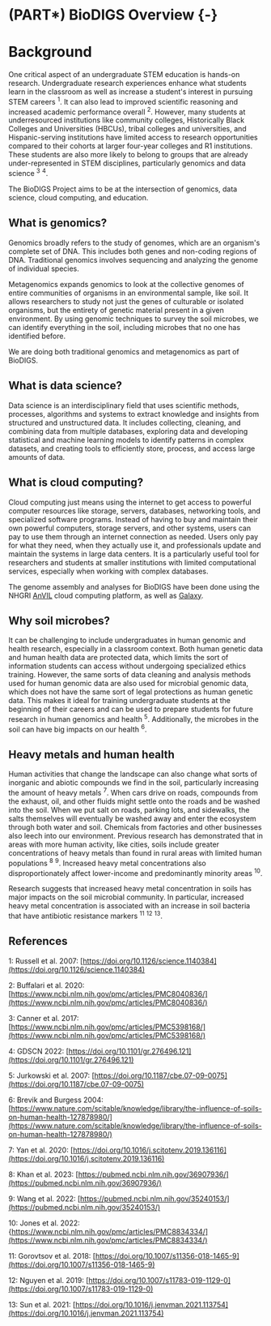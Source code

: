 
# (PART\*) BioDIGS Overview {-}

# Background

One critical aspect of an undergraduate STEM education is hands-on research. Undergraduate research experiences enhance what students learn in the classroom as well as increase a student's interest in pursuing STEM careers <sup>1</sup>. It can also lead to improved scientific reasoning and increased academic performance overall <sup>2</sup>. However, many students at underresourced institutions like community colleges, Historically Black Colleges and Universities (HBCUs), tribal colleges and universities, and Hispanic-serving institutions have limited access to research opportunities compared to their cohorts at larger four-year colleges and R1 institutions. These students are also more likely to belong to groups that are already under-represented in STEM disciplines, particularly genomics and data science <sup>3</sup> <sup>4</sup>.

The BioDIGS Project aims to be at the intersection of genomics, data science, cloud computing, and education.


## What is genomics?

Genomics broadly refers to the study of genomes, which are an organism's complete set of DNA. This includes both genes and non-coding regions of DNA. Traditional genomics involves sequencing and analyzing the genome of individual species.

Metagenomics expands genomics to look at the collective genomes of entire communities of organisms in an environmental sample, like soil. It allows researchers to study not just the genes of culturable or isolated organisms, but the entirety of genetic material present in a given environment. By using genomic techniques to survey the soil microbes, we can identify everything in the soil, including microbes that no one has identified before.

We are doing both traditional genomics and metagenomics as part of BioDIGS.

## What is data science?

Data science is an interdisciplinary field that uses scientific methods, processes, algorithms and systems to extract knowledge and insights from structured and unstructured data. It includes collecting, cleaning, and combining data from multiple databases, exploring data and developing statistical and machine learning models to identify patterns in complex datasets, and creating tools to efficiently store, process, and access large amounts of data.

## What is cloud computing?

Cloud computing just means using the internet to get access to powerful computer resources like storage, servers, databases, networking tools, and specialized software programs. Instead of having to buy and maintain their own powerful computers, storage servers, and other systems, users can pay to use them through an internet connection as needed. Users only pay for what they need, when they actually use it, and professionals update and maintain the systems in large data centers. It is a particularly useful tool for researchers and students at smaller institutions with limited computational services, especially when working with complex databases.

The genome assembly and analyses for BioDIGS have been done using the NHGRI [AnVIL](https://anvilproject.org/) cloud computing platform, as well as [Galaxy](usegalaxy.org).

## Why soil microbes?

It can be challenging to include undergraduates in human genomic and health research, especially in a classroom context. Both human genetic data and human health data are protected data, which limits the sort of information students can access without undergoing specialized ethics training. However, the same sorts of data cleaning and analysis methods used for human genomic data are also used for microbial genomic data, which does not have the same sort of legal protections as human genetic data. This makes it ideal for training undergraduate students at the beginning of their careers and can be used to prepare students for future research in human genomics and health <sup>5</sup>. Additionally, the microbes in the soil can have big impacts on our health <sup>6</sup>.

## Heavy metals and human health

Human activities that change the landscape can also change what sorts of inorganic and abiotic compounds we find in the soil, particularly increasing the amount of heavy metals <sup>7</sup>. When cars drive on roads, compounds from the exhaust, oil, and other fluids might settle onto the roads and be washed into the soil. When we put salt on roads, parking lots, and sidewalks, the salts themselves will eventually be washed away and enter the ecosystem through both water and soil. Chemicals from factories and other businesses also leech into our environment. Previous research has demonstrated that in areas with more human activity, like cities, soils include greater concentrations of heavy metals than found in rural areas with limited human populations <sup>8</sup> <sup>9</sup>. Increased heavy metal concentrations also disproportionately affect lower-income and predominantly minority areas <sup>10</sup>.

Research suggests that increased heavy metal concentration in soils has major impacts on the soil microbial community. In particular, increased heavy metal concentration is associated with an increase in soil bacteria that have antibiotic resistance markers <sup>11</sup> <sup>12</sup> <sup>13</sup>.

## References

1: Russell et al. 2007: [https://doi.org/10.1126/science.1140384](https://doi.org/10.1126/science.1140384)

2: Buffalari et al. 2020: [https://www.ncbi.nlm.nih.gov/pmc/articles/PMC8040836/](https://www.ncbi.nlm.nih.gov/pmc/articles/PMC8040836/)

3: Canner et al. 2017: [https://www.ncbi.nlm.nih.gov/pmc/articles/PMC5398168/](https://www.ncbi.nlm.nih.gov/pmc/articles/PMC5398168/)

4: GDSCN 2022: [https://doi.org/10.1101/gr.276496.121](https://doi.org/10.1101/gr.276496.121)

5: Jurkowski et al. 2007: [https://doi.org/10.1187/cbe.07-09-0075](https://doi.org/10.1187/cbe.07-09-0075)

6: Brevik and Burgess 2004: [https://www.nature.com/scitable/knowledge/library/the-influence-of-soils-on-human-health-127878980/](https://www.nature.com/scitable/knowledge/library/the-influence-of-soils-on-human-health-127878980/)

7: Yan et al. 2020: [https://doi.org/10.1016/j.scitotenv.2019.136116](https://doi.org/10.1016/j.scitotenv.2019.136116)

8: Khan et al. 2023: [https://pubmed.ncbi.nlm.nih.gov/36907936/](https://pubmed.ncbi.nlm.nih.gov/36907936/)

9: Wang et al. 2022: [https://pubmed.ncbi.nlm.nih.gov/35240153/](https://pubmed.ncbi.nlm.nih.gov/35240153/)

10: Jones et al. 2022: {https://www.ncbi.nlm.nih.gov/pmc/articles/PMC8834334/](https://www.ncbi.nlm.nih.gov/pmc/articles/PMC8834334/)

11: Gorovtsov et al. 2018: [https://doi.org/10.1007/s11356-018-1465-9](https://doi.org/10.1007/s11356-018-1465-9)

12: Nguyen et al. 2019: [https://doi.org/10.1007/s11783-019-1129-0](https://doi.org/10.1007/s11783-019-1129-0)

13: Sun et al. 2021: [https://doi.org/10.1016/j.jenvman.2021.113754](https://doi.org/10.1016/j.jenvman.2021.113754)
